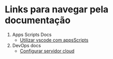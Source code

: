 # Links para navegar pela documentação
1. Apps Scripts Docs
	* [Utilizar vscode com appsScripts](appsScripts/configurarAppsScripts.md)
2. DevOps docs
	* [Configurar servidor cloud](serverLearning/configurarServidorCloud.md)